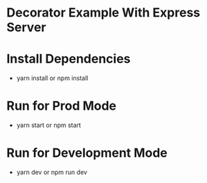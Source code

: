 # Decorator Example With Express Server

# Install Dependencies
- yarn install or npm install

# Run for Prod Mode
- yarn start or npm start

# Run for Development Mode
- yarn dev or npm run dev

